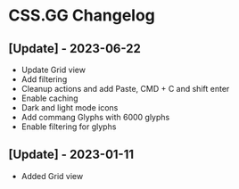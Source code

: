 # CSS.GG Changelog

## [Update] - 2023-06-22

- Update Grid view
- Add filtering
- Cleanup actions and add Paste, CMD + C and shift enter
- Enable caching
- Dark and light mode icons
- Add commang Glyphs with 6000 glyphs
- Enable filtering for glyphs

## [Update] - 2023-01-11

- Added Grid view
